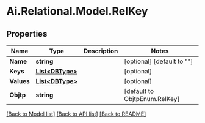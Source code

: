 
# Ai.Relational.Model.RelKey

## Properties

Name | Type | Description | Notes
------------ | ------------- | ------------- | -------------
**Name** | **string** |  | [optional] [default to ""]
**Keys** | [**List&lt;DBType&gt;**](DBType.md) |  | [optional] 
**Values** | [**List&lt;DBType&gt;**](DBType.md) |  | [optional] 
**Objtp** | **string** |  | [default to ObjtpEnum.RelKey]

[[Back to Model list]](../README.md#documentation-for-models)
[[Back to API list]](../README.md#documentation-for-api-endpoints)
[[Back to README]](../README.md)

